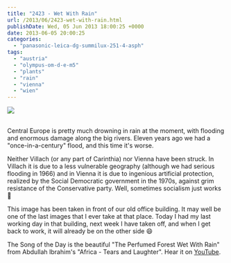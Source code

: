 ```yaml
---
title: "2423 - Wet With Rain"
url: /2013/06/2423-wet-with-rain.html
publishDate: Wed, 05 Jun 2013 18:00:25 +0000
date: 2013-06-05 20:00:25
categories: 
  - "panasonic-leica-dg-summilux-251-4-asph"
tags: 
  - "austria"
  - "olympus-om-d-e-m5"
  - "plants"
  - "rain"
  - "vienna"
  - "wien"
---
```

<div class="container">
<div class="center"><a target="_blank" href="https://d25zfm9zpd7gm5.cloudfront.net/1200x1200/2013/20130603_140929_lr.jpg"><img src="https://d25zfm9zpd7gm5.cloudfront.net/0600x0600/2013/20130603_140929_lr.jpg" /></a></div>
</div>
<br />

Central Europe is pretty much drowning in rain at the moment, with flooding and enormous damage along the big rivers. Eleven years ago we had a "once-in-a-century" flood, and this time it's worse.

Neither Villach (or any part of Carinthia) nor Vienna have been struck. In Villach it is due to a less vulnerable geography (although we had serious flooding in 1966) and in Vienna it is due to ingenious artificial protection, realized by the Social Democratic government in the 1970s, against grim resistance of the Conservative party. Well, sometimes socialism just works 🙂

 This image has been taken in front of our old office building. It may well be one of the last images that I ever take at that place. Today I had my last working day in that building, next week I have taken off, and when I get back to work, it will already be on the other side 😄

The Song of the Day is the beautiful "The Perfumed Forest Wet With Rain" from Abdullah Ibrahim's "Africa - Tears and Laughter". Hear it on <a href="http://www.youtube.com/watch?v=9vfkp5ISn1c" target="_blank">YouTube</a>.
